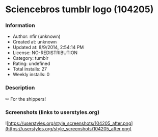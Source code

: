 # Sciencebros tumblr logo (104205)

### Information
- Author: nfir (unknown)
- Created at: unknown
- Updated at: 8/9/2014, 2:54:14 PM
- License: NO-REDISTRIBUTION
- Category: tumblr
- Rating: undefined
- Total installs: 27
- Weekly installs: 0


### Description
✂ For the shippers!


### Screenshots (links to userstyles.org)
![https://userstyles.org/style_screenshots/104205_after.png](https://userstyles.org/style_screenshots/104205_after.png)


